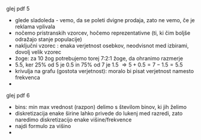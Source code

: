 glej pdf 5

- glede sladoleda - vemo, da se poleti dvigne prodaja, zato ne vemo, če je
reklama vplivala
- nočemo pristranskih vzorcev, hočemo reprezentativne (ti, ki čim boljše
odražajo stanje populacije)
- naključni vzorec : enaka verjetnost osebkov, neodvisnot med izbirami,
dovolj velik vzorec
- žoge: za 10 žog potrebujemo torej 7:2:1 žoge, da ohranimo razmerje
- 5.5, ker 25% od 5 je 0.5 in 75% od 7 je 1.5 
$\Rightarrow 5 + 0.5 = 7 - 1.5 = 5.5$
- krivulja na grafu (gostota verjetnost): moralo bi pisat verjetnost namesto frekvenca
- 

glej pdf 6

- bins: min max vrednost (razpon) delimo s številom binov, ki jih želimo
- diskretizacija enake širine lahko privede do lukenj med razredi, zato naredimo
diskretizacijo enake višine/frekvence
- najdi formulo za višino
- 
